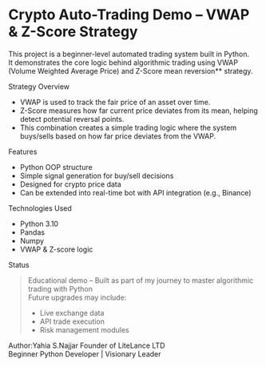 # Crypto Auto-Trading Demo – VWAP & Z-Score Strategy

This project is a beginner-level automated trading system built in Python.  
It demonstrates the core logic behind algorithmic trading using VWAP (Volume Weighted Average Price) and Z-Score mean reversion** strategy.

Strategy Overview

- VWAP is used to track the fair price of an asset over time.
- Z-Score measures how far current price deviates from its mean, helping detect potential reversal points.
- This combination creates a simple trading logic where the system buys/sells based on how far price deviates from the VWAP.

Features

- Python OOP structure
- Simple signal generation for buy/sell decisions
- Designed for crypto price data
- Can be extended into real-time bot with API integration (e.g., Binance)

Technologies Used

- Python 3.10
- Pandas
- Numpy
- VWAP & Z-score logic

Status

> Educational demo – Built as part of my journey to master algorithmic trading with Python  
> Future upgrades may include:
> - Live exchange data
> - API trade execution
> - Risk management modules

Author:Yahia S.Najjar
Founder of LiteLance LTD  
Beginner Python Developer | Visionary Leader
